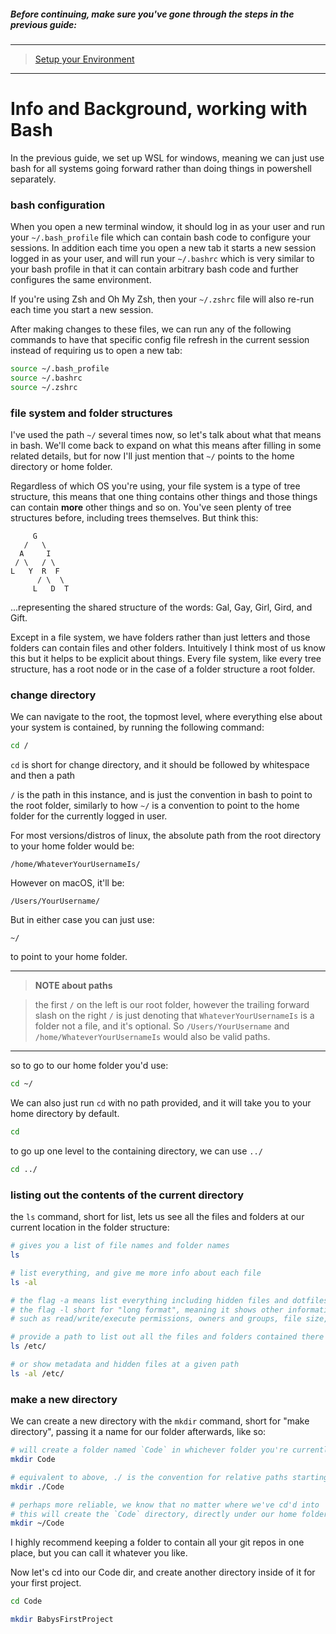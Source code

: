 ##### Before continuing, make sure you've gone through the steps in the previous guide:

---

> [Setup your Environment](README.md)

---

# Info and Background, working with Bash

In the previous guide, we set up WSL for windows, meaning we can just use bash for all systems going forward rather than doing things in powershell separately.

### bash configuration

When you open a new terminal window, it should log in as your user and run your `~/.bash_profile` file which can contain bash code to configure your sessions. In addition each time you open a new tab it starts a new session logged in as your user, and will run your `~/.bashrc` which is very similar to your bash profile in that it can contain arbitrary bash code and further configures the same environment.

If you're using Zsh and Oh My Zsh, then your `~/.zshrc` file will also re-run each time you start a new session.

After making changes to these files, we can run any of the following commands to have that specific config file refresh in the current session instead of requiring us to open a new tab:

```bash
source ~/.bash_profile
source ~/.bashrc
source ~/.zshrc
```

### file system and folder structures

I've used the path `~/` several times now, so let's talk about what that means in bash. We'll come back to expand on what this means after filling in some related details, but for now I'll just mention that `~/` points to the home directory or home folder. 

Regardless of which OS you're using, your file system is a type of tree structure, this means that one thing contains other things and those things can contain **more** other things and so on. You've seen plenty of tree structures before, including trees themselves. But think this:

```
     G
   /   \
  A     I
 / \   / \
L   Y  R  F
      / \  \
     L   D  T
```

...representing the shared structure of the words: Gal, Gay, Girl, Gird, and Gift.

Except in a file system, we have folders rather than just letters and those folders can contain files and other folders.
Intuitively I think most of us know this but it helps to be explicit about things.
Every file system, like every tree structure, has a root node or in the case of a folder structure a root folder.

### change directory

We can navigate to the root, the topmost level, where everything else about your system is contained, by running the following command:

```bash
cd /
```

`cd` is short for change directory, and it should be followed by whitespace and then a path

`/` is the path in this instance, and is just the convention in bash to point to the root folder, similarly to how `~/` is a convention to point to the home folder for the currently logged in user.

For most versions/distros of linux, the absolute path from the root directory to your home folder would be:

`/home/WhateverYourUsernameIs/`

However on macOS, it'll be:

`/Users/YourUsername/`

But in either case you can just use:

`~/`

to point to your home folder.

---
> **NOTE about paths**

> the first `/` on the left is our root folder, however the trailing forward slash on the right `/` is just denoting that `WhateverYourUsernameIs` is a folder not a file, and it's optional. So `/Users/YourUsername` and `/home/WhateverYourUsernameIs` would also be valid paths.

---

so to go to our home folder you'd use:

```bash
cd ~/
```

We can also just run `cd` with no path provided, and it will take you to your home directory by default.

```bash
cd
```

to go up one level to the containing directory, we can use `../`

```bash
cd ../
```

### listing out the contents of the current directory

the `ls` command, short for list, lets us see all the files and folders at our current location in the folder structure:

```bash
# gives you a list of file names and folder names
ls

# list everything, and give me more info about each file
ls -al

# the flag -a means list everything including hidden files and dotfiles (files beginning with .)
# the flag -l short for "long format", meaning it shows other information beyond just file names
# such as read/write/execute permissions, owners and groups, file size, and more

# provide a path to list out all the files and folders contained there
ls /etc/

# or show metadata and hidden files at a given path
ls -al /etc/

```

### make a new directory

We can create a new directory with the `mkdir` command, short for "make directory",
passing it a name for our folder afterwards, like so:

```bash
# will create a folder named `Code` in whichever folder you're currently in
mkdir Code

# equivalent to above, ./ is the convention for relative paths starting from the current directory
mkdir ./Code

# perhaps more reliable, we know that no matter where we've cd'd into
# this will create the `Code` directory, directly under our home folder
mkdir ~/Code
```

I highly recommend keeping a folder to contain all your git repos in one place, but you can call it whatever you like.

Now let's cd into our Code dir, and create another directory inside of it for your first project.

```bash
cd Code

mkdir BabysFirstProject
```



